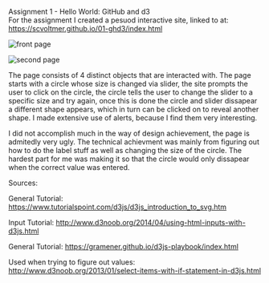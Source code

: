 Assignment 1 - Hello World: GitHub and d3  
For the assignment I created a pesuod interactive site, linked to at: https://scvoltmer.github.io/01-ghd3/index.html

![front page](https://ibb.co/NLDJ1gw)

![second page](https://ibb.co/MCs4nxV)

The page consists of 4 distinct objects that are interacted with. The page starts with a circle whose size is changed via slider, the site prompts the user to click on the circle, the circle tells the user to change the slider to a specific size and try again, once this is done the circle and slider dissapear a different shape appears, which in turn can be clicked on to reveal another shape. I made extensive use of alerts, because I find them very interesting.

I did not accomplish much in the way of design achievement, the page is admitedly very ugly. The technical achievment was mainly from figuring out how to do the label stuff as well as changing the size of the circle. The hardest part for me was making it so that the circle would only dissapear when the correct value was entered.

Sources:

General Tutorial:
https://www.tutorialspoint.com/d3js/d3js_introduction_to_svg.htm

Input Tutorial:
http://www.d3noob.org/2014/04/using-html-inputs-with-d3js.html

General Tutorial:
https://gramener.github.io/d3js-playbook/index.html

Used when trying to figure out values:
http://www.d3noob.org/2013/01/select-items-with-if-statement-in-d3js.html

